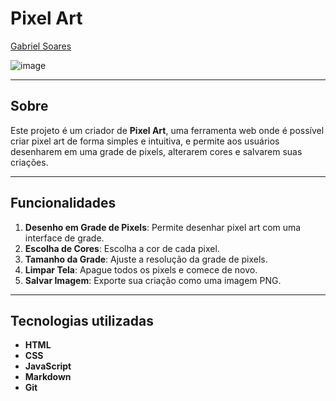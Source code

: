 # Pixel Art

[Gabriel Soares](https://www.linkedin.com/in/gabriel-soares-3098782b0/)

![image](https://github.com/user-attachments/assets/0b4b9e0d-1da2-401c-aaaf-272b8a3e94c4)

---

## Sobre
Este projeto é um criador de **Pixel Art**, uma ferramenta web onde é possível criar pixel art de forma simples e intuitiva, e permite aos usuários desenharem em uma grade de pixels, alterarem cores e salvarem suas criações.

---

## Funcionalidades
1. **Desenho em Grade de Pixels**: Permite desenhar pixel art com uma interface de grade.
2. **Escolha de Cores**: Escolha a cor de cada pixel.
3. **Tamanho da Grade**: Ajuste a resolução da grade de pixels.
4. **Limpar Tela**: Apague todos os pixels e comece de novo.
5. **Salvar Imagem**: Exporte sua criação como uma imagem PNG.

---

## Tecnologias utilizadas
- **HTML**
- **CSS**
- **JavaScript**
- **Markdown**
- **Git**
